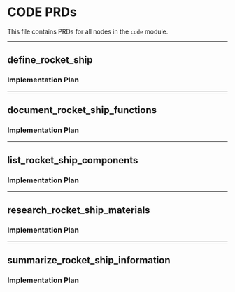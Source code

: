 # CODE PRDs

This file contains PRDs for all nodes in the `code` module.

---

## define_rocket_ship

### Implementation Plan


---

## document_rocket_ship_functions

### Implementation Plan


---

## list_rocket_ship_components

### Implementation Plan


---

## research_rocket_ship_materials

### Implementation Plan


---

## summarize_rocket_ship_information

### Implementation Plan
